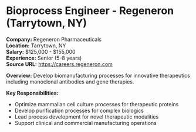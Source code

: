 # Bioprocess Engineer - Regeneron (Tarrytown, NY)

**Company:** Regeneron Pharmaceuticals  
**Location:** Tarrytown, NY  
**Salary:** $125,000 - $155,000  
**Experience:** Senior (5-8 years)  
**Source URL:** https://careers.regeneron.com

**Overview:** Develop biomanufacturing processes for innovative therapeutics including monoclonal antibodies and gene therapies.

**Key Responsibilities:**
- Optimize mammalian cell culture processes for therapeutic proteins
- Develop purification processes for complex biologics
- Lead process development for novel therapeutic modalities
- Support clinical and commercial manufacturing operations